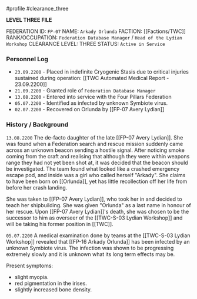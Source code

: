 #profile #clearance_three 

**LEVEL THREE FILE**

FEDERATION ID: `FP-07`
NAME: `Arkady Orlunda`
FACTION: [[Factions/TWC]]
RANK/OCCUPATION: `Federation Database Manager` / `Head of the Lydian Workshop`
CLEARANCE LEVEL: THREE
STATUS: `Active in Service`

### Personnel Log
- `23.09.2200` - Placed in indefinite Cryogenic Stasis due to critical injuries sustained during operation: [[TWC Automated Medical Report - 23.09.2200]]
- `21.09.2200` - Granted role of `Federation Database Manager`
- `13.08.2200` - Entered into service with the Four Pillars Federation
- `05.07.2200` - Identified as infected by unknown Symbiote virus.
- `02.07.2200` - Recovered on Orlunda by [[FP-07 Avery Lydian]]

### History / Background
`13.08.2200`
The de-facto daughter of the late [[FP-07 Avery Lydian]]. She was found when a Federation search and rescue mission suddenly came across an unknown beacon sending a hostile signal. After noticing smoke coming from the craft and realising that although they were within weapons range they had not yet been shot at, it was decided that the beacon should be investigated.
The team found what looked like a crashed emergency escape pod, and inside was a girl who called herself "Arkady". She claims to have been born on [[Orlunda]], yet has little recollection off her life from before her crash landing.

She was taken to [[FP-07 Avery Lydian]], who took her in and decided to teach her shipbuilding. She was given "Orlunda" as a last name in honour of her rescue.
Upon [[FP-07 Avery Lydian]]'s death, she was chosen to be the successor to him as overseer of the [[TWC-S-03 Lydian Workshop]] and will be taking his former position in [[TWC]].

`05.07.2200`
A medical examination done by teams at the [[TWC-S-03 Lydian Workshop]] revealed that [[FP-16 Arkady Orlunda]] has been infected by an unknown Symbiote virus. The infection was shown to be progressing extremely slowly and it is unknown what its long term effects may be.

Present symptoms:
- slight myopia.
- red pigmentation in the irises.
- slightly increased bone density.